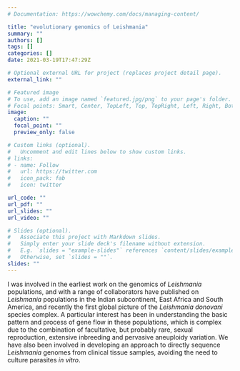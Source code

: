 ```yaml
---
# Documentation: https://wowchemy.com/docs/managing-content/

title: "evolutionary genomics of Leishmania"
summary: ""
authors: []
tags: []
categories: []
date: 2021-03-19T17:47:29Z

# Optional external URL for project (replaces project detail page).
external_link: ""

# Featured image
# To use, add an image named `featured.jpg/png` to your page's folder.
# Focal points: Smart, Center, TopLeft, Top, TopRight, Left, Right, BottomLeft, Bottom, BottomRight.
image:
  caption: ""
  focal_point: ""
  preview_only: false

# Custom links (optional).
#   Uncomment and edit lines below to show custom links.
# links:
# - name: Follow
#   url: https://twitter.com
#   icon_pack: fab
#   icon: twitter

url_code: ""
url_pdf: ""
url_slides: ""
url_video: ""

# Slides (optional).
#   Associate this project with Markdown slides.
#   Simply enter your slide deck's filename without extension.
#   E.g. `slides = "example-slides"` references `content/slides/example-slides.md`.
#   Otherwise, set `slides = ""`.
slides: ""
---
```


I was involved in the earliest work on the genomics of *Leishmania* populations, and with a range of collaborators have published on *Leishmania* populations in the Indian subcontinent, East Africa and South America, and recently the first global picture of the *Leishmania donovani* species complex. A particular interest has been in understanding the basic pattern and process of gene flow in these populations, which is complex due to the combination of facultative, but probably rare, sexual reproduction, extensive inbreeding and pervasive aneuploidy variation. We have also been involved in developing an approach to directly sequence *Leishmania* genomes from clinical tissue samples, avoiding the need to culture parasites *in vitro*.
